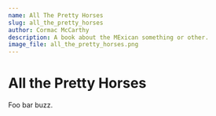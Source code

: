 ```yaml
---
name: All The Pretty Horses
slug: all_the_pretty_horses
author: Cormac McCarthy
description: A book about the MExican something or other.
image_file: all_the_pretty_horses.png
---
```


# All the Pretty Horses


Foo bar buzz.